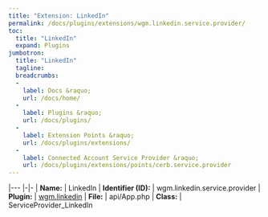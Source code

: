 ```yaml
---
title: "Extension: LinkedIn"
permalink: /docs/plugins/extensions/wgm.linkedin.service.provider/
toc:
  title: "LinkedIn"
  expand: Plugins
jumbotron:
  title: "LinkedIn"
  tagline: 
  breadcrumbs:
  -
    label: Docs &raquo;
    url: /docs/home/
  -
    label: Plugins &raquo;
    url: /docs/plugins/
  -
    label: Extension Points &raquo;
    url: /docs/plugins/extensions/
  -
    label: Connected Account Service Provider &raquo;
    url: /docs/plugins/extensions/points/cerb.service.provider
---
```


|---
|-|-
| **Name:** | LinkedIn
| **Identifier (ID):** | wgm.linkedin.service.provider
| **Plugin:** | [wgm.linkedin](/docs/plugins/wgm.linkedin/)
| **File:** | api/App.php
| **Class:** | ServiceProvider_LinkedIn

